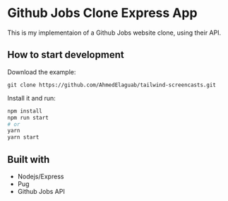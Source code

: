 # Github Jobs Clone Express App

This is my implementaion of a Github Jobs website clone, using their API.

## How to start development

Download the example:

```shell
git clone https://github.com/AhmedElaguab/tailwind-screencasts.git
```

Install it and run:

```bash
npm install
npm run start
# or
yarn
yarn start
```

## Built with

- Nodejs/Express
- Pug
- Github Jobs API
